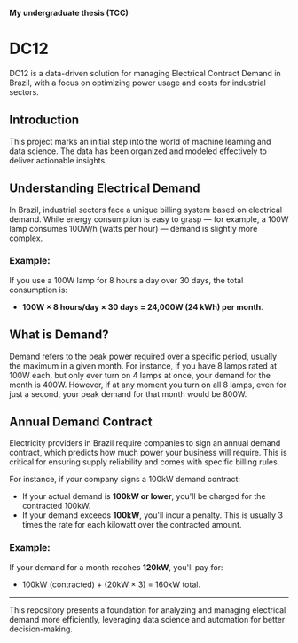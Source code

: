 **My undergraduate thesis (TCC)**

# DC12

DC12 is a data-driven solution for managing Electrical Contract Demand in Brazil, with a focus on optimizing power usage and costs for industrial sectors.

## Introduction

This project marks an initial step into the world of machine learning and data science. The data has been organized and modeled effectively to deliver actionable insights.



## Understanding Electrical Demand

In Brazil, industrial sectors face a unique billing system based on electrical demand. While energy consumption is easy to grasp — for example, a 100W lamp consumes 100W/h (watts per hour) — demand is slightly more complex.

### Example:
If you use a 100W lamp for 8 hours a day over 30 days, the total consumption is:
- **100W × 8 hours/day × 30 days = 24,000W (24 kWh) per month**.

## What is Demand?

Demand refers to the peak power required over a specific period, usually the maximum in a given month. For instance, if you have 8 lamps rated at 100W each, but only ever turn on 4 lamps at once, your demand for the month is 400W. However, if at any moment you turn on all 8 lamps, even for just a second, your peak demand for that month would be 800W.

## Annual Demand Contract

Electricity providers in Brazil require companies to sign an annual demand contract, which predicts how much power your business will require. This is critical for ensuring supply reliability and comes with specific billing rules.

For instance, if your company signs a 100kW demand contract:
- If your actual demand is **100kW or lower**, you'll be charged for the contracted 100kW.
- If your demand exceeds **100kW**, you'll incur a penalty. This is usually 3 times the rate for each kilowatt over the contracted amount.

### Example:
If your demand for a month reaches **120kW**, you'll pay for:
- 100kW (contracted) + (20kW × 3) = 160kW total.

---

This repository presents a foundation for analyzing and managing electrical demand more efficiently, leveraging data science and automation for better decision-making.
